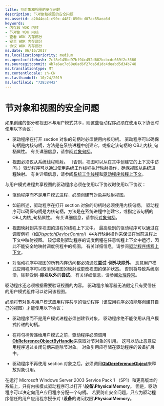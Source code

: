 ```yaml
---
title: 节对象和视图的安全问题
description: 节对象和视图的安全问题
ms.assetid: a2044ea1-c90c-4487-850b-d07ac55aea6d
keywords:
- 内存段 WDK 内核
- 节对象 WDK 内核
- 查看 WDK 内存部分
- 安全 WDK 内存部分
- 协议 WDK 内存部分
ms.date: 06/16/2017
ms.localizationpriority: medium
ms.openlocfilehash: 7cf8e145bd97bf94c452d602bcbcdc669f2c3660
ms.sourcegitcommit: 4b7a6ac7c68e6ad6f27da5d1dc4deabd5d34b748
ms.translationtype: MT
ms.contentlocale: zh-CN
ms.lasthandoff: 10/24/2019
ms.locfileid: "72838442"
---
```

# <a name="security-issues-for-section-objects-and-views"></a>节对象和视图的安全问题





如果创建的部分和视图不与用户模式共享，则这些驱动程序必须在使用以下协议时使用以下协议：

-   驱动程序在打开 section 对象的句柄时必须使用内核句柄。 驱动程序可以确保句柄是内核句柄，方法是在系统进程中创建它，或指定该句柄的 OBJ\_内核\_句柄属性。 有关详细信息，请参阅[对象句柄](object-handles.md)。

-   视图必须仅从系统线程映射。 （否则，视图可以从在其中创建它的上下文中访问。）驱动程序可以通过使用系统工作线程执行映射操作，确保视图从系统进程映射。 有关详细信息，请参阅[系统工作线程](system-worker-threads.md)和[驱动程序线程上下文](driver-thread-context.md)。

与用户模式进程共享视图的驱动程序必须在使用以下协议时使用以下协议：

-   驱动程序而不是用户模式进程，必须创建节对象并映射视图。

-   如前所述，驱动程序在打开 section 对象的句柄时必须使用内核句柄。 驱动程序可以确保句柄是内核句柄，方法是在系统进程中创建它，或指定该句柄的 OBJ\_内核\_句柄属性。 有关详细信息，请参阅[对象句柄](object-handles.md)。

-   视图映射到共享视图的进程的线程上下文中。 最高级别的驱动程序可以通过在调度例程（如[*DispatchDeviceControl*](https://docs.microsoft.com/windows-hardware/drivers/ddi/wdm/nc-wdm-driver_dispatch)）中执行映射操作来保证在当前进程上下文中映射视图。 较低级别驱动程序的调度例程在任意线程上下文中运行，因此不能安全地映射调度例程中的视图。 有关详细信息，请参阅[驱动程序线程上下文](driver-thread-context.md)。

-   对驱动程序中视图的所有内存访问都必须通过**尝试**-**例外块除外**。 恶意用户模式应用程序可以取消对视图的映射或更改视图的保护状态。 否则将导致系统崩溃，除非受到-**除块以外**的**尝试**。 有关详细信息，请参阅[处理异常](handling-exceptions.md)。

驱动程序还必须根据需要验证视图的内容。 驱动程序编写器无法假定只有受信任的用户模式组件可以访问该视图。

必须将节对象与用户模式应用程序共享的驱动程序（该应用程序必须能够创建其自己的视图）才能使用以下协议：

-   驱动程序而不是用户模式进程必须创建节对象。 驱动程序绝不能使用从用户模式传递的句柄。

-   在将句柄传递给用户模式之前，驱动程序必须调用[**ObReferenceObjectByHandle**](https://docs.microsoft.com/windows-hardware/drivers/ddi/wdm/nf-wdm-obreferenceobjectbyhandle)来获取对节对象的引用。 这可以防止恶意应用程序通过关闭句柄来删除节对象。 对象引用应存储在驱动程序的设备扩展中。

-   驱动程序不再使用 section 对象之后，必须调用[**ObDereferenceObject**](https://docs.microsoft.com/windows-hardware/drivers/ddi/wdm/nf-wdm-obdereferenceobject)来释放对象引用。

在运行 Microsoft Windows Server 2003 Service Pack 1 （SP1）和更高版本的系统上，只有内核模式驱动程序可以打开 \\**设备**\\**PhysicalMemory**。 但是，驱动程序可以决定向用户应用程序分配一个句柄。 若要防止安全问题，只应为驱动程序信任的用户应用程序授予对 \\**设备**的访问权限\\**PhysicalMemory**。

 

 




